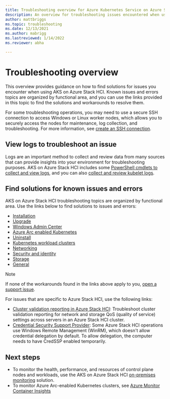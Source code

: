 ```yaml
---
title: Troubleshooting overview for Azure Kubernetes Service on Azure Stack HCI 
description: An overview for troubleshooting issues encountered when using Azure Kubernetes Service on Azure Stack HCI. 
author: mattbriggs
ms.topic: troubleshooting
ms.date: 12/13/2021
ms.author: mabrigg 
ms.lastreviewed: 1/14/2022
ms.reviewer: abha

---
```


# Troubleshooting overview

This overview provides guidance on how to find solutions for issues you encounter when using AKS on Azure Stack HCI. Known issues and errors topics are organized by functional area, and you can use the links provided in this topic to find the solutions and workarounds to resolve them. 

For some troubleshooting operations, you may need to use a secure SSH connection to access Windows or Linux worker nodes, which allows you to securely access the nodes for maintenance, log collection, and troubleshooting. For more information, see [create an SSH connection](ssh-connection.md).  

## View logs to troubleshoot an issue

Logs are an important method to collect and review data from many sources that can provide insights into your environment for troubleshooting purposes. AKS on Azure Stack HCI includes some [PowerShell cmdlets to collect and view logs](./view-logs.md), and you can also [collect and review kubelet logs](get-kubelet-logs.md).

## Find solutions for known issues and errors

AKS on Azure Stack HCI troubleshooting topics are organized by functional area. Use the links below to find solutions to issues and errors: 

- [Installation ](known-issues-installation.md)  
- [Upgrade ](known-issues-upgrade.md)
- [Windows Admin Center ](known-issues-windows-admin-center.md)
- [Azure Arc enabled Kubernetes](known-issues-arc.md)
- [Uninstall](known-issues-uninstall.md) 
- [Kubernetes workload clusters ](known-issues-workload-clusters.md) 
- [Networking](known-issues-networking.md)
- [Security and identity](known-issues-security.md) 
- [Storage](known-issues-storage.md)
- [General](known-issues.md) 

> [!NOTE]
> If none of the workarounds found in the links above apply to you, [open a support issue](./help-support.md).

For issues that are specific to Azure Stack HCI, use the following links:

- [Cluster validation reporting in Azure Stack HCI](/azure-stack/hci/manage/validate-qos): Troubleshoot cluster validation reporting for network and storage QoS (quality of service) settings across servers in an Azure Stack HCI cluster.
- [Credential Security Support Provider](/azure-stack/hci/manage/troubleshoot-credssp): Some Azure Stack HCI operations use Windows Remote Management (WinRM), which doesn't allow credential delegation by default. To allow delegation, the computer needs to have CredSSP enabled temporarily.

## Next steps

- To monitor the health, performance, and resources of control plane nodes and workloads, use the AKS on Azure Stack HCI [on-premises monitoring](monitor-logging.md) solution.
- To monitor Azure Arc-enabled Kubernetes clusters, see [Azure Monitor Container Insights](/azure/azure-monitor/containers/container-insights-enable-arc-enabled-clusters?toc=%2fazure%2fazure-arc%2fkubernetes%2ftoc.json)
